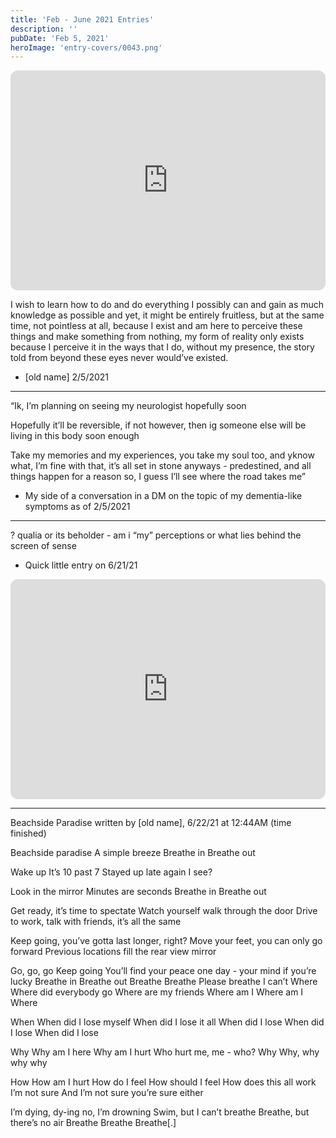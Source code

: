 ```yaml
---
title: 'Feb - June 2021 Entries'
description: ''
pubDate: 'Feb 5, 2021'
heroImage: 'entry-covers/0043.png'
---
```


<iframe data-testid="embed-iframe" style="border-radius:12px" src="https://open.spotify.com/embed/playlist/2JEcsGGJ5GL9ICJCwru4K5?utm_source=generator" width="100%" height="352" frameBorder="0" allowfullscreen="" allow="autoplay; clipboard-write; encrypted-media; fullscreen; picture-in-picture" loading="lazy"></iframe>

I wish to learn how to do and do everything I possibly can and gain as much knowledge as possible and yet, it might be entirely fruitless, but at the same time, not pointless at all, because I exist and am here to perceive these things and make something from nothing, my form of reality only exists because I perceive it in the ways that I do, without my presence, the story told from beyond these eyes never would’ve existed.

- [old name] 2/5/2021

<hr> 

“Ik, I’m planning on seeing my neurologist hopefully soon

Hopefully it’ll be reversible, if not however, then ig someone else will be living in this body soon enough

Take my memories and my experiences, you take my soul too, and yknow what, I’m fine with that, it’s all set in stone anyways - predestined, and all things happen for a reason so, I guess I’ll see where the road takes me”

- My side of a conversation in a DM on the topic of my dementia-like symptoms as of 2/5/2021 


<hr> 

? qualia or its beholder - am i “my” perceptions or what lies behind the screen of sense

- Quick little entry on 6/21/21

<iframe data-testid="embed-iframe" style="border-radius:12px" src="https://open.spotify.com/embed/playlist/6GHQsXU2Dv7Zy6AUcnv82X?utm_source=generator" width="100%" height="352" frameBorder="0" allowfullscreen="" allow="autoplay; clipboard-write; encrypted-media; fullscreen; picture-in-picture" loading="lazy"></iframe>

<hr> 

Beachside Paradise written by [old name], 6/22/21 at 12:44AM (time finished)


Beachside paradise
A simple breeze 
Breathe in
Breathe out


Wake up
It’s 10 past 7
Stayed up late again I see?


Look in the mirror
Minutes are seconds
Breathe in
Breathe out


Get ready, it’s time to spectate
Watch yourself walk through the door
Drive to work, talk with friends, it’s all the same


Keep going, you’ve gotta last longer, right?
Move your feet, you can only go forward
Previous locations fill the rear view mirror


Go, go, go
Keep going
You’ll find your peace one day - your mind if you’re lucky
Breathe in
Breathe out
Breathe
Breathe
Please breathe
I can’t
Where
Where did everybody go
Where are my friends
Where am I
Where am I
Where 


When
When did I lose myself
When did I lose it all
When did I lose 
When did I lose
When did I lose


Why
Why am I here
Why am I hurt
Who hurt me, me - who?
Why
Why, why why why


How
How am I hurt
How do I feel
How should I feel
How does this all work
I’m not sure
And I’m not sure you’re sure either


I’m dying, dy-ing 
no, I’m drowning
Swim, but I can’t breathe
Breathe, but there’s no air
Breathe
Breathe
Breathe[.]
